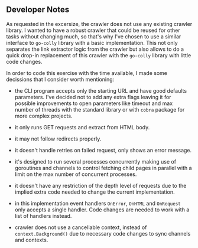 
## Developer Notes

As requested in the excersize, the crawler does not use any existing crawler library. I wanted to have a robust crawler that could be reused for other tasks without changing much, so that's why I've chosen to use a similar interface to `go-colly` library with a basic implementation. This not only separates the link extractor logic from the crawler but also allows to do a quick drop-in replacement of this crawler with the `go-colly` library with little code changes.

In order to code this exercise with the time available, I made some decissions that I consider worth mentioning:

- the CLI program accepts only the starting URL and have good defaults parameters. I've decided not to add any extra flags leaving it for possible improvements to open parameters like timeout and max number of threads with the standard library or with `cobra` package for more complex projects. 

- it only runs GET requests and extract from HTML body. 

- it may not follow redirects properly.

- it doesn't handle retries on failed request, only shows an error message.

- it's designed to run several processes concurrently making use of goroutines and channels to control fetching child pages in parallel with a limit on the max number of concurrent processes.

- it doesn't have any restriction of the depth level of requests due to the implied extra code needed to change the current implementation.

- in this implementation event handlers `OnError`, `OnHTML` and `OnRequest` only accepts a single handler. Code changes are needed to work with a list of handlers instead.

- crawler does not use a cancellable context, instead of `context.Background()` due to necessary code changes to sync channels and contexts.

